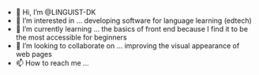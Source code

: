 - 👋 Hi, I’m @LINGUIST-DK
- 👀 I’m interested in ... developing software for language learning (edtech)
- 🌱 I’m currently learning ... the basics of front end because I find it to be the most accessible for beginners
- 💞️ I’m looking to collaborate on ... improving the visual appearance of web pages
- 📫 How to reach me ... 

<!---
LINGUIST-DK/LINGUIST-DK is a ✨ special ✨ repository because its `README.md` (this file) appears on your GitHub profile.
You can click the Preview link to take a look at your changes.
--->
